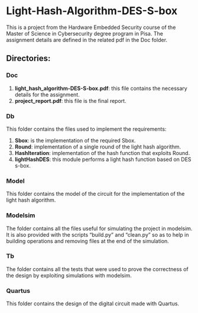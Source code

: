 # Light-Hash-Algorithm-DES-S-box
This is a project from the Hardware Embedded Security course of the Master of Science in Cybersecurity degree program in Pisa. The assignment details are defined in the related pdf in the Doc folder.


## Directories:

### Doc
1. **light_hash_algorithm-DES-S-box.pdf**: this file contains the necessary details for the assignment.
2. **project_report.pdf**: this file is the final report.

### Db
This folder contains the files used to implement the requirements:
1. **Sbox**: is the implementation of the required Sbox.
2. **Round**: implementation of a single round of the light hash algorithm.
3. **HashIteration**: implementation of the hash function that exploits Round.
4. **lightHashDES**: this module performs a light hash function based on DES s-box.

### Model
This folder contains the model of the circuit for the implementation of the light hash algorithm.

### Modelsim
The folder contains all the files useful for simulating the project in modelsim. It is also provided with the scripts “build.py” and “clean.py” so as to help in building operations and removing files at the end of the simulation.

### Tb
The folder contains all the tests that were used to prove the correctness of the design by exploiting simulations with modelsim.

### Quartus
This folder contains the design of the digital circuit made with Quartus.
